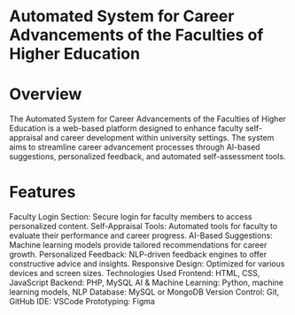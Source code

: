 # Automated System for Career Advancements of the Faculties of Higher Education

# Overview

The Automated System for Career Advancements of the Faculties of Higher Education is a web-based platform designed to enhance faculty self-appraisal and career development within university settings. The system aims to streamline career advancement processes through AI-based suggestions, personalized feedback, and automated self-assessment tools.

# Features
Faculty Login Section: Secure login for faculty members to access personalized content.
Self-Appraisal Tools: Automated tools for faculty to evaluate their performance and career progress.
AI-Based Suggestions: Machine learning models provide tailored recommendations for career growth.
Personalized Feedback: NLP-driven feedback engines to offer constructive advice and insights.
Responsive Design: Optimized for various devices and screen sizes.
Technologies Used
Frontend: HTML, CSS, JavaScript
Backend: PHP, MySQL
AI & Machine Learning: Python, machine learning models, NLP
Database: MySQL or MongoDB
Version Control: Git, GitHub
IDE: VSCode
Prototyping: Figma
